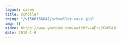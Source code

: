 ```yaml
---
layout: cases
title: schöller
tnimg: "/v1560166847/schoeller-case.jpg"
img: []
video: https://www.youtube.com/watch?v=aErsJCwMGL0
date: 2010-1-6
---
```

